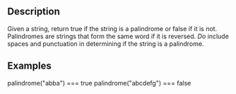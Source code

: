 ## Description

Given a string, return true if the string is a palindrome or false if it is not.
Palindromes are strings that form the same word if it is reversed. *Do* include spaces
and punctuation in determining if the string is a palindrome.

## Examples

palindrome("abba") === true
palindrome("abcdefg") === false
